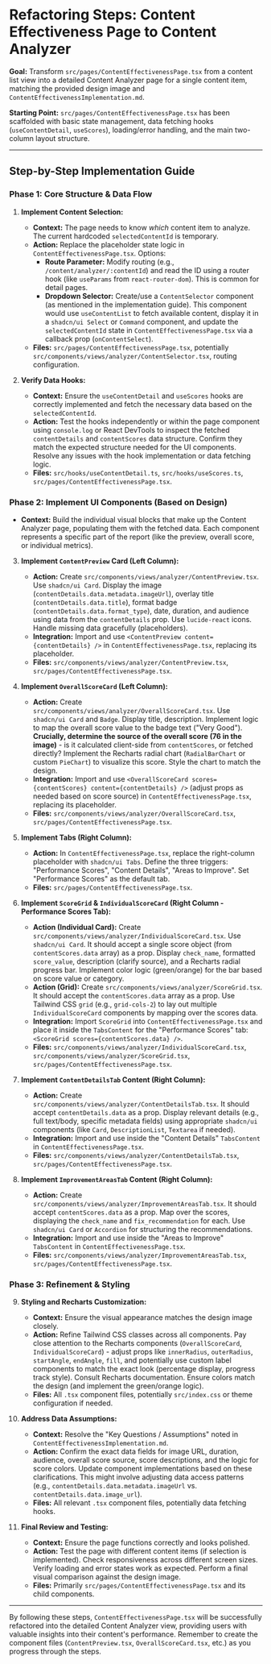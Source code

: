 # Refactoring Steps: Content Effectiveness Page to Content Analyzer

**Goal:** Transform `src/pages/ContentEffectivenessPage.tsx` from a content list view into a detailed Content Analyzer page for a single content item, matching the provided design image and `ContentEffectivenessImplementation.md`.

**Starting Point:** `src/pages/ContentEffectivenessPage.tsx` has been scaffolded with basic state management, data fetching hooks (`useContentDetail`, `useScores`), loading/error handling, and the main two-column layout structure.

---

## Step-by-Step Implementation Guide

### Phase 1: Core Structure & Data Flow

1.  **Implement Content Selection:**
    *   **Context:** The page needs to know *which* content item to analyze. The current hardcoded `selectedContentId` is temporary.
    *   **Action:** Replace the placeholder state logic in `ContentEffectivenessPage.tsx`. Options:
        *   **Route Parameter:** Modify routing (e.g., `/content/analyzer/:contentId`) and read the ID using a router hook (like `useParams` from `react-router-dom`). This is common for detail pages.
        *   **Dropdown Selector:** Create/use a `ContentSelector` component (as mentioned in the implementation guide). This component would use `useContentList` to fetch available content, display it in a `shadcn/ui Select` or `Command` component, and update the `selectedContentId` state in `ContentEffectivenessPage.tsx` via a callback prop (`onContentSelect`).
    *   **Files:** `src/pages/ContentEffectivenessPage.tsx`, potentially `src/components/views/analyzer/ContentSelector.tsx`, routing configuration.

2.  **Verify Data Hooks:**
    *   **Context:** Ensure the `useContentDetail` and `useScores` hooks are correctly implemented and fetch the necessary data based on the `selectedContentId`.
    *   **Action:** Test the hooks independently or within the page component using `console.log` or React DevTools to inspect the fetched `contentDetails` and `contentScores` data structure. Confirm they match the expected structure needed for the UI components. Resolve any issues with the hook implementation or data fetching logic.
    *   **Files:** `src/hooks/useContentDetail.ts`, `src/hooks/useScores.ts`, `src/pages/ContentEffectivenessPage.tsx`.

### Phase 2: Implement UI Components (Based on Design)

*   **Context:** Build the individual visual blocks that make up the Content Analyzer page, populating them with the fetched data. Each component represents a specific part of the report (like the preview, overall score, or individual metrics).

3.  **Implement `ContentPreview` Card (Left Column):**
    *   **Action:** Create `src/components/views/analyzer/ContentPreview.tsx`. Use `shadcn/ui Card`. Display the image (`contentDetails.data.metadata.imageUrl`), overlay title (`contentDetails.data.title`), format badge (`contentDetails.data.format_type`), date, duration, and audience using data from the `contentDetails` prop. Use `lucide-react` icons. Handle missing data gracefully (placeholders).
    *   **Integration:** Import and use `<ContentPreview content={contentDetails} />` in `ContentEffectivenessPage.tsx`, replacing its placeholder.
    *   **Files:** `src/components/views/analyzer/ContentPreview.tsx`, `src/pages/ContentEffectivenessPage.tsx`.

4.  **Implement `OverallScoreCard` (Left Column):**
    *   **Action:** Create `src/components/views/analyzer/OverallScoreCard.tsx`. Use `shadcn/ui Card` and `Badge`. Display title, description. Implement logic to map the overall score value to the badge text ("Very Good"). **Crucially, determine the source of the overall score (76 in the image)** - is it calculated client-side from `contentScores`, or fetched directly? Implement the Recharts radial chart (`RadialBarChart` or custom `PieChart`) to visualize this score. Style the chart to match the design.
    *   **Integration:** Import and use `<OverallScoreCard scores={contentScores} content={contentDetails} />` (adjust props as needed based on score source) in `ContentEffectivenessPage.tsx`, replacing its placeholder.
    *   **Files:** `src/components/views/analyzer/OverallScoreCard.tsx`, `src/pages/ContentEffectivenessPage.tsx`.

5.  **Implement Tabs (Right Column):**
    *   **Action:** In `ContentEffectivenessPage.tsx`, replace the right-column placeholder with `shadcn/ui Tabs`. Define the three triggers: "Performance Scores", "Content Details", "Areas to Improve". Set "Performance Scores" as the default tab.
    *   **Files:** `src/pages/ContentEffectivenessPage.tsx`.

6.  **Implement `ScoreGrid` & `IndividualScoreCard` (Right Column - Performance Scores Tab):**
    *   **Action (Individual Card):** Create `src/components/views/analyzer/IndividualScoreCard.tsx`. Use `shadcn/ui Card`. It should accept a single score object (from `contentScores.data` array) as a prop. Display `check_name`, formatted `score_value`, description (clarify source), and a Recharts radial progress bar. Implement color logic (green/orange) for the bar based on score value or category.
    *   **Action (Grid):** Create `src/components/views/analyzer/ScoreGrid.tsx`. It should accept the `contentScores.data` array as a prop. Use Tailwind CSS `grid` (e.g., `grid-cols-2`) to lay out multiple `IndividualScoreCard` components by mapping over the scores data.
    *   **Integration:** Import `ScoreGrid` into `ContentEffectivenessPage.tsx` and place it inside the `TabsContent` for the "Performance Scores" tab: `<ScoreGrid scores={contentScores.data} />`.
    *   **Files:** `src/components/views/analyzer/IndividualScoreCard.tsx`, `src/components/views/analyzer/ScoreGrid.tsx`, `src/pages/ContentEffectivenessPage.tsx`.

7.  **Implement `ContentDetailsTab` Content (Right Column):**
    *   **Action:** Create `src/components/views/analyzer/ContentDetailsTab.tsx`. It should accept `contentDetails.data` as a prop. Display relevant details (e.g., full text/body, specific metadata fields) using appropriate `shadcn/ui` components (like `Card`, `DescriptionList`, `Textarea` if needed).
    *   **Integration:** Import and use inside the "Content Details" `TabsContent` in `ContentEffectivenessPage.tsx`.
    *   **Files:** `src/components/views/analyzer/ContentDetailsTab.tsx`, `src/pages/ContentEffectivenessPage.tsx`.

8.  **Implement `ImprovementAreasTab` Content (Right Column):**
    *   **Action:** Create `src/components/views/analyzer/ImprovementAreasTab.tsx`. It should accept `contentScores.data` as a prop. Map over the scores, displaying the `check_name` and `fix_recommendation` for each. Use `shadcn/ui Card` or `Accordion` for structuring the recommendations.
    *   **Integration:** Import and use inside the "Areas to Improve" `TabsContent` in `ContentEffectivenessPage.tsx`.
    *   **Files:** `src/components/views/analyzer/ImprovementAreasTab.tsx`, `src/pages/ContentEffectivenessPage.tsx`.

### Phase 3: Refinement & Styling

9.  **Styling and Recharts Customization:**
    *   **Context:** Ensure the visual appearance matches the design image closely.
    *   **Action:** Refine Tailwind CSS classes across all components. Pay close attention to the Recharts components (`OverallScoreCard`, `IndividualScoreCard`) - adjust props like `innerRadius`, `outerRadius`, `startAngle`, `endAngle`, `fill`, and potentially use custom label components to match the exact look (percentage display, progress track style). Consult Recharts documentation. Ensure colors match the design (and implement the green/orange logic).
    *   **Files:** All `.tsx` component files, potentially `src/index.css` or theme configuration if needed.

10. **Address Data Assumptions:**
    *   **Context:** Resolve the "Key Questions / Assumptions" noted in `ContentEffectivenessImplementation.md`.
    *   **Action:** Confirm the exact data fields for image URL, duration, audience, overall score source, score descriptions, and the logic for score colors. Update component implementations based on these clarifications. This might involve adjusting data access patterns (e.g., `contentDetails.data.metadata.imageUrl` vs. `contentDetails.data.image_url`).
    *   **Files:** All relevant `.tsx` component files, potentially data fetching hooks.

11. **Final Review and Testing:**
    *   **Context:** Ensure the page functions correctly and looks polished.
    *   **Action:** Test the page with different content items (if selection is implemented). Check responsiveness across different screen sizes. Verify loading and error states work as expected. Perform a final visual comparison against the design image.
    *   **Files:** Primarily `src/pages/ContentEffectivenessPage.tsx` and its child components.

---

By following these steps, `ContentEffectivenessPage.tsx` will be successfully refactored into the detailed Content Analyzer view, providing users with valuable insights into their content's performance. Remember to create the component files (`ContentPreview.tsx`, `OverallScoreCard.tsx`, etc.) as you progress through the steps. 